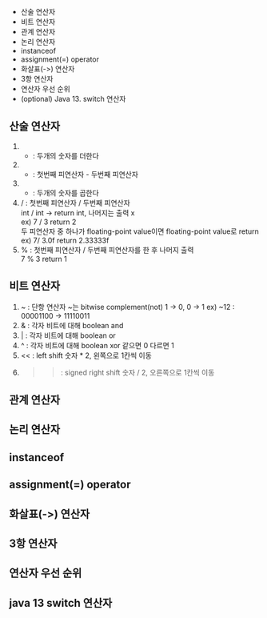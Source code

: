 * 산술 연산자
* 비트 연산자
* 관계 연산자
* 논리 연산자
* instanceof
* assignment(=) operator
* 화살표(->) 연산자
* 3항 연산자
* 연산자 우선 순위
* (optional) Java 13. switch 연산자

## 산술 연산자
1. + : 두개의 숫자를 더한다
2. - : 첫번째 피연산자 - 두번째 피연산자
3. * : 두개의 숫자를 곱한다
4. / : 첫번째 피연산자 / 두번째 피연산자
<br/>int / int -> return int, 나머지는 출력 x
<br/>ex) 7 / 3 return 2
<br/>두 피연산자 중 하나가 floating-point value이면 floating-point value로 return
<br/>ex) 7/ 3.0f return 2.33333f
5. % : 첫번째 피연산자 / 두번째 피연산자를 한 후 나머지 출력
<br/> 7 % 3 return 1

## 비트 연산자
1. ~ : 단항 연산자 ~는 bitwise complement(not) 1 -> 0, 0 -> 1
ex) ~12 : 00001100 -> 11110011
2. & : 각자 비트에 대해 boolean and
3. | : 각자 비트에 대해 boolean or
4. ^ : 각자 비트에 대해 boolean xor 같으면 0 다르면 1
5. << : left shift 숫자 * 2, 왼쪽으로 1칸씩 이동
6. >> : signed right shift 숫자 / 2, 오른쪽으로 1칸씩 이동 

## 관계 연산자

## 논리 연산자

## instanceof

## assignment(=) operator

## 화살표(->) 연산자

## 3항 연산자

## 연산자 우선 순위

## java 13 switch 연산자
